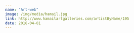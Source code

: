```yaml
---
name: "Art-web"
image: /img/media/hamail.jpg
link: http://www.hamailartgalleries.com/artistByName/195
date: 2018-04-01
---
```

